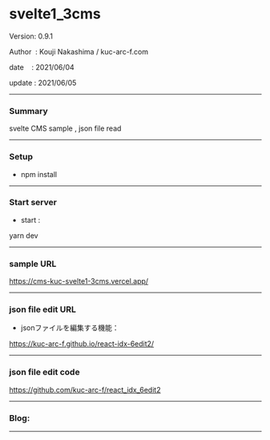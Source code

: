 ﻿# svelte1_3cms

 Version: 0.9.1

 Author  : Kouji Nakashima / kuc-arc-f.com

 date    : 2021/06/04

 update  : 2021/06/05

***
### Summary

svelte CMS sample , json file read

***
### Setup

* npm install

***
### Start server
* start :

yarn dev

***
### sample URL

https://cms-kuc-svelte1-3cms.vercel.app/


***
### json file edit URL

* jsonファイルを編集する機能：

https://kuc-arc-f.github.io/react-idx-6edit2/


***
### json file edit code

https://github.com/kuc-arc-f/react_idx_6edit2

***
### Blog:


***

